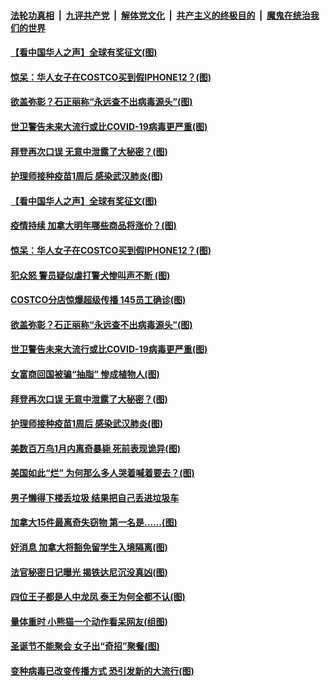 

####  [法轮功真相](../../../../basic/blob/master/README.md?t=01011101) &nbsp;|&nbsp; [九评共产党](../../../../9ping.md/blob/master/README.md?t=01011101) &nbsp;|&nbsp; [解体党文化](../../../../jtdwh.md/blob/master/README.md?t=01011101)  &nbsp;|&nbsp; [共产主义的终极目的](../../../../gczydzjmd.md/blob/master/README.md?t=01011101) &nbsp;|&nbsp; [魔鬼在统治我们的世界](../../../../mgztzwmdsj.md/blob/master/README.md?t=01011101) 

#### [【看中国华人之声】全球有奖征文(图)](../pages/p3/953963.md?t=01011101) 

#### [惊呆：华人女子在COSTCO买到假IPHONE12？(图)](../pages/p3/957668.md?t=01011101) 

#### [欲盖弥彰？石正丽称“永远查不出病毒源头”(图)](../pages/p3/957580.md?t=01011101) 

#### [世卫警告未来大流行或比COVID-19病毒更严重(图)](../pages/p3/957572.md?t=01011101) 

#### [拜登再次口误 无意中泄露了大秘密？(图)](../pages/p3/957567.md?t=01011101) 

#### [护理师接种疫苗1周后 感染武汉肺炎(图)](../pages/p3/957554.md?t=01011101) 

#### [【看中国华人之声】全球有奖征文(图)](../pages/p3/953963.md?t=01011101) 

#### [疫情持续 加拿大明年哪些商品将涨价？(图)](../pages/p3/957693.md?t=01011101) 

#### [惊呆：华人女子在COSTCO买到假IPHONE12？(图)](../pages/p3/957668.md?t=01011101) 

#### [犯众怒 警员疑似虐打警犬惨叫声不断 (图)](../pages/p3/957657.md?t=01011101) 

#### [COSTCO分店惊爆超级传播 145员工确诊(图)](../pages/p3/957648.md?t=01011101) 

#### [欲盖弥彰？石正丽称“永远查不出病毒源头”(图)](../pages/p3/957580.md?t=01011101) 

#### [世卫警告未来大流行或比COVID-19病毒更严重(图)](../pages/p3/957572.md?t=01011101) 

#### [女富商回国被骗“抽脂” 惨成植物人(图)](../pages/p3/957570.md?t=01011101) 

#### [拜登再次口误 无意中泄露了大秘密？(图)](../pages/p3/957567.md?t=01011101) 

#### [护理师接种疫苗1周后 感染武汉肺炎(图)](../pages/p3/957554.md?t=01011101) 

#### [美数百万鸟1月内离奇暴毙 死前表现诡异(图)](../pages/p3/957550.md?t=01011101) 

#### [美国如此“烂” 为何那么多人哭着喊着要去？(图)](../pages/p3/957495.md?t=01011101) 

#### [男子懒得下楼丢垃圾 结果把自己丢进垃圾车](../pages/p3/957492.md?t=01011101) 

#### [加拿大15件最离奇失窃物 第一名是……(图)](../pages/p3/957484.md?t=01011101) 

#### [好消息 加拿大将豁免留学生入境隔离(图)](../pages/p3/957431.md?t=01011101) 

#### [法官秘密日记曝光 揭铁达尼沉没真凶(图)](../pages/p3/957420.md?t=01011101) 

#### [四位王子都是人中龙凤 泰王为何全都不认(图)](../pages/p3/957417.md?t=01011101) 

#### [量体重时 小熊猫一个动作看呆网友(组图)](../pages/p3/957337.md?t=01011101) 

#### [圣诞节不能聚会 女子出“奇招”聚餐(图)](../pages/p3/957346.md?t=01011101) 

#### [变种病毒已改变传播方式 恐引发新的大流行(图)](../pages/p3/957338.md?t=01011101) 

